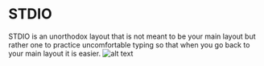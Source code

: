# STDIO
STDIO is an unorthodox layout that is not meant to be your main layout but rather one to practice uncomfortable typing so that when you go back to your main layout it is easier.
![alt text](https://imgur.com/a/1FU1rvF)
